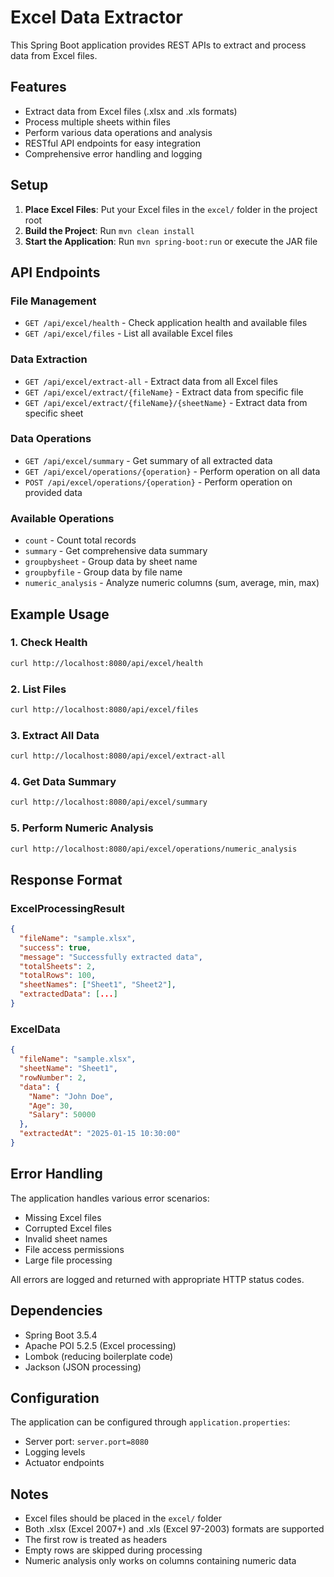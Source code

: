 # Excel Data Extractor

This Spring Boot application provides REST APIs to extract and process data from Excel files.

## Features

- Extract data from Excel files (.xlsx and .xls formats)
- Process multiple sheets within files
- Perform various data operations and analysis
- RESTful API endpoints for easy integration
- Comprehensive error handling and logging

## Setup

1. **Place Excel Files**: Put your Excel files in the `excel/` folder in the project root
2. **Build the Project**: Run `mvn clean install`
3. **Start the Application**: Run `mvn spring-boot:run` or execute the JAR file

## API Endpoints

### File Management
- `GET /api/excel/health` - Check application health and available files
- `GET /api/excel/files` - List all available Excel files

### Data Extraction
- `GET /api/excel/extract-all` - Extract data from all Excel files
- `GET /api/excel/extract/{fileName}` - Extract data from specific file
- `GET /api/excel/extract/{fileName}/{sheetName}` - Extract data from specific sheet

### Data Operations
- `GET /api/excel/summary` - Get summary of all extracted data
- `GET /api/excel/operations/{operation}` - Perform operation on all data
- `POST /api/excel/operations/{operation}` - Perform operation on provided data

### Available Operations
- `count` - Count total records
- `summary` - Get comprehensive data summary
- `groupbysheet` - Group data by sheet name
- `groupbyfile` - Group data by file name
- `numeric_analysis` - Analyze numeric columns (sum, average, min, max)

## Example Usage

### 1. Check Health
```bash
curl http://localhost:8080/api/excel/health
```

### 2. List Files
```bash
curl http://localhost:8080/api/excel/files
```

### 3. Extract All Data
```bash
curl http://localhost:8080/api/excel/extract-all
```

### 4. Get Data Summary
```bash
curl http://localhost:8080/api/excel/summary
```

### 5. Perform Numeric Analysis
```bash
curl http://localhost:8080/api/excel/operations/numeric_analysis
```

## Response Format

### ExcelProcessingResult
```json
{
  "fileName": "sample.xlsx",
  "success": true,
  "message": "Successfully extracted data",
  "totalSheets": 2,
  "totalRows": 100,
  "sheetNames": ["Sheet1", "Sheet2"],
  "extractedData": [...]
}
```

### ExcelData
```json
{
  "fileName": "sample.xlsx",
  "sheetName": "Sheet1",
  "rowNumber": 2,
  "data": {
    "Name": "John Doe",
    "Age": 30,
    "Salary": 50000
  },
  "extractedAt": "2025-01-15 10:30:00"
}
```

## Error Handling

The application handles various error scenarios:
- Missing Excel files
- Corrupted Excel files
- Invalid sheet names
- File access permissions
- Large file processing

All errors are logged and returned with appropriate HTTP status codes.

## Dependencies

- Spring Boot 3.5.4
- Apache POI 5.2.5 (Excel processing)
- Lombok (reducing boilerplate code)
- Jackson (JSON processing)

## Configuration

The application can be configured through `application.properties`:
- Server port: `server.port=8080`
- Logging levels
- Actuator endpoints

## Notes

- Excel files should be placed in the `excel/` folder
- Both .xlsx (Excel 2007+) and .xls (Excel 97-2003) formats are supported
- The first row is treated as headers
- Empty rows are skipped during processing
- Numeric analysis only works on columns containing numeric data
